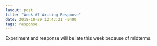 ```yaml
---
layout: post
title: "Week #7 Writing Response"
date: 2018-10-29 12:43:21 -0400
tags: response
---
```

Experiment and response will be late this week because of midterms.
